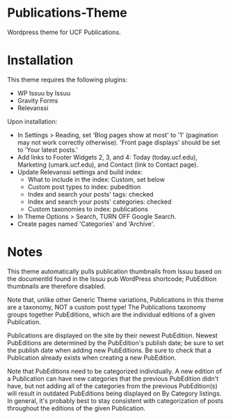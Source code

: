 Publications-Theme
=============

Wordpress theme for UCF Publications.

Installation
=============
This theme requires the following plugins:

* WP Issuu by Issuu
* Gravity Forms
* Relevanssi

Upon installation:
* In Settings > Reading, set 'Blog pages show at most' to '1' (pagination may not work correctly otherwise).  'Front page displays' should be set to 'Your latest posts.'
* Add links to Footer Widgets 2, 3, and 4: Today (today.ucf.edu), Marketing (umark.ucf.edu), and Contact (link to Contact page).
* Update Relevanssi settings and build index:
	* What to include in the index:  Custom, set below
	* Custom post types to index:  pubedition
	* Index and search your posts' tags:  checked
	* Index and search your posts' categories:  checked
	* Custom taxonomies to index:  publications
* In Theme Options > Search, TURN OFF Google Search.
* Create pages named 'Categories' and 'Archive'.

Notes
=============
This theme automatically pulls publication thumbnails from Issuu based on the documentId found in the Issuu pub WordPress shortcode; PubEdition thumbnails are therefore disabled.

Note that, unlike other Generic Theme variations, Publications in this theme are a taxonomy, NOT a custom post type!  The Publications taxonomy groups together PubEditions, which are the individual editions of a given Publication.

Publications are displayed on the site by their newest PubEdition.  Newest PubEditions are determined by the PubEdition's publish date; be sure to set the publish date when adding new PubEditions.  Be sure to check that a Publication already exists when creating a new PubEdition.

Note that PubEditions need to be categorized individually.  A new edition of a Publication can have new categories that the previous PubEdition didn't have, but not adding all of the categories from the previous PubEdition(s) will result in outdated PubEditions being displayed on By Category listings.  In general, it's probably best to stay consistent with categorization of posts throughout the editions of the given Publication.